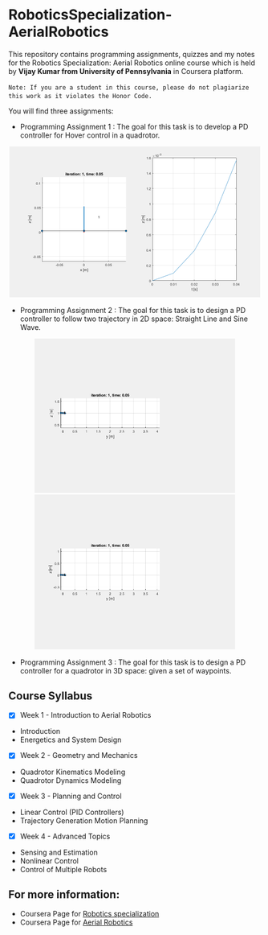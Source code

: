 # RoboticsSpecialization-AerialRobotics

This repository contains programming assignments, quizzes and my notes for the Robotics Specialization: Aerial Robotics online course which is held by **Vijay Kumar from University of Pennsylvania** in Coursera platform. 

`Note: If you are a student in this course, please do not plagiarize this work as it violates the Honor Code.`

You will find three assignments:

 * Programming Assignment 1 : The goal for this task is to develop a PD controller for Hover control in a quadrotor.
 
 <p align="center">
 <img src="Hover_control.gif" alt="animated" width="500"/>
 </p>
  
 * Programming Assignment 2 : The goal for this task is to design a PD controller to follow two trajectory in 2D space: Straight Line and Sine Wave.
 
 <p align="center">
 <img src="line_control_2d.gif" alt="animated" width="400"/>
 <img src="Sine_control_2d.gif" alt="animated" width="400"/>
 </p>

 * Programming Assignment 3 : The goal for this task is to design a PD controller for a quadrotor in 3D space: given a set of waypoints.
 
 <p align="center">
 
 </p>
 
## Course Syllabus

- [x] Week 1 - Introduction to Aerial Robotics
* Introduction
* Energetics and System Design 

- [x] Week 2 - Geometry and Mechanics
* Quadrotor Kinematics Modeling
* Quadrotor Dynamics Modeling

- [x] Week 3 - Planning and Control
* Linear Control (PID Controllers)
* Trajectory Generation Motion Planning

- [x] Week 4 - Advanced Topics
* Sensing and Estimation
* Nonlinear Control
* Control of Multiple Robots


## For more information:

 * Coursera Page for [Robotics specialization](https://www.coursera.org/specializations/robotics) 
 * Coursera Page for [Aerial Robotics](https://www.coursera.org/learn/robotics-flight/) 
